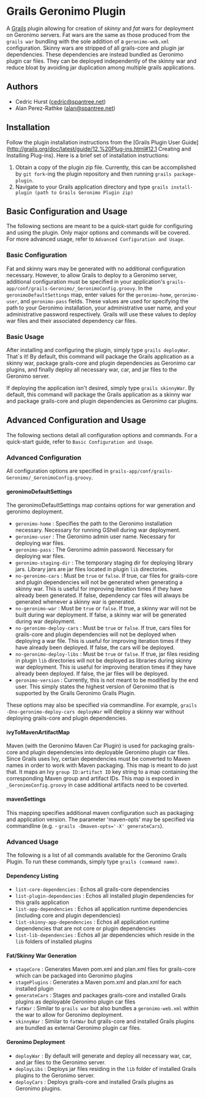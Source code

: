 # Grails Geronimo Plugin

A [Grails](http://www.grails.org/) plugin allowing for creation of _skinny_ and _fat_ wars for deployment on Geronimo servers. Fat wars are the same as those produced from the `grails war` bundling with the sole addition of a `geronimo-web.xml` configuration. Skinny wars are stripped of all grails-core and plugin jar dependencies. These dependencies are instead bundled as Geronimo plugin car files. They can be deployed independently of the skinny war and reduce bloat by avoiding jar duplication among multiple grails applications.

## Authors

* Cedric Hurst (cedric@spantree.net)
* Alan Perez-Rathke (alan@spantree.net)

## Installation

Follow the plugin installation instructions from the [Grails Plugin User Guide](http://grails.org/doc/latest/guide/12.%20Plug-ins.html#12.1 Creating and Installing Plug-ins). Here is a brief set of installation instructions:

1. Obtain a copy of the plugin zip file. Currently, this can be accomplished by `git fork`-ing the plugin repository and then running `grails package-plugin`.
2. Navigate to your Grails application directory and type `grails install-plugin (path to Grails Geronimo Plugin zip)`

## Basic Configuration and Usage

The following sections are meant to be a quick-start guide for configuring and using the plugin. Only major options and commands will be covered. For more advanced usage, refer to `Advanced Configuration and Usage`.

### Basic Configuration

Fat and skinny wars may be generated with no additional configuration necessary. However, to allow Grails to deploy to a Geronimo server, additional configuration must be specified in your application's `grails-app/conf/grails-Geronimo/_GeronimoConfig.groovy`. In the `geronimoDefaultSettings` map, enter values for the `geronimo-home`, `geronimo-user`, and `geronimo-pass` fields. These values are used for specifying the path to your Geronimo installation, your administrative user name, and your administrative password respectively. Grails will use these values to deploy war files and their associated dependency car files.

### Basic Usage

After installing and configuring the plugin, simply type `grails deployWar`. That`s it! By default, this command will package the Grails application as a skinny war, package grails-core and plugin dependencies as Geronimo car plugins, and finally deploy all necessary war, car, and jar files to the Geronimo server.

If deploying the application isn't desired, simply type `grails skinnyWar`. By default, this command will package the Grails application as a skinny war and package grails-core and plugin dependencies as Geronimo car plugins.

## Advanced Configuration and Usage

The following sections detail all configuration options and commands. For a quick-start guide, refer to `Basic Configuration and Usage`.

### Advanced Configuration

All configuration options are specified in `grails-app/conf/grails-Geronimo/_GeronimoConfig.groovy`. 

#### geronimoDefaultSettings

The geronimoDefaultSettings map contains options for war generation and geronimo deployment.

* `geronimo-home` : Specifies the path to the Geronimo installation necessary. Necessary for running GShell during war deployment.
* `geronimo-user` : The Geronimo admin user name. Necessary for deploying war files.
* `geronimo-pass` : The Geronimo admin password. Necessary for deploying war files.
* `geronimo-staging-dir` : The temporary staging dir for deploying library jars. Library jars are jar files located in plugin `lib` directories.
* `no-geronimo-cars` : Must be `true` or `false`. If true, car files for grails-core and plugin dependencies will not be generated when generating a skinny war. This is useful for improving iteration times if they have already been generated. If false, dependency car files will always be generated whenever a skinny war is generated.
* `no-geronimo-war` : Must be `true` or `false`. If true, a skinny war will not be built during war deployment.  If false, a skinny war will be generated during war deployment.
* `no-geronimo-deploy-cars` : Must be `true` or `false`. If true, cars files for grails-core and plugin dependencies will not be deployed when deploying a war file.  This is useful for improving iteration times if they have already been deployed.  If false, the cars will be deployed. 
* `no-geronimo-deploy-libs` : Must be `true` or `false`.  If true, jar files residing in plugin `lib` directories will not be deployed as libraries during skinny war deployment.  This is useful for improving iteration times if they have already been deployed.  If false, the jar files will be deployed.
* `geronimo-version` : Currently, this is not meant to be modified by the end user.  This simply states the highest version of Geronimo that is supported by the Grails Geronimo Grails Plugin.

These options may also be specified via commandline.  For example, `grails -Dno-geronimo-deploy-cars deployWar` will deploy a skinny war without deploying grails-core and plugin dependencies.

#### ivyToMavenArtifactMap

Maven (with the Geronimo Maven Car Plugin) is used for packaging grails-core and plugin dependencies into deployable Geronimo plugin car files.  Since Grails uses Ivy, certain dependencies must be converted to Maven names in order to work with Maven packaging.  This map is meant to do just that.  It maps an Ivy `group ID:artifact ID` key string to a map containing the corresponding Maven group and artifact IDs.  This map is exposed in `_GeronimoConfig.groovy` in case additional artifacts need to be coverted.

#### mavenSettings

This mapping specifies additional maven configuration such as packaging and application version.  The parameter 'maven-opts' may be specified via commandline (e.g. - `grails -Dmaven-opts='-X' generateCars`).

### Advanced Usage

The following is a list of all commands available for the Geronimo Grails Plugin.  To run these commands, simply type `grails (command name)`.

#### Dependency Listing

* `list-core-dependencies` : Echos all grails-core dependencies
* `list-plugin-dependencies` : Echos all installed plugin dependencies for this grails application
* `list-app-dependencies` : Echos all application runtime dependencies (including core and plugin dependencies)
* `list-skinny-app-dependencies` : Echos all application runtime dependencies that are not core or plugin dependencies
* `list-lib-dependencies` : Echos all jar dependencies which reside in the `lib` folders of installed plugins

#### Fat/Skinny War Generation

* `stageCore` : Generates Maven pom.xml and plan.xml files for grails-core which can be packaged into Geronimo plugins
* `stagePlugins` : Generates a Maven pom.xml and plan.xml for each installed plugin
* `generateCars` : Stages and packages grails-core and installed Grails plugins as deployable Geronimo plugin car files
* `fatWar` : Similar to `grails war` but also bundles a `geronimo-web.xml` within the war to allow for Geronimo deployment.
* `skinnyWar` : Similar to `fatWar` but grails-core and installed Grails plugins are bundled as external Geronimo plugin car files.

#### Geronimo Deployment

* `deployWar` : By default will generate and deploy all necessary war, car, and jar files to the Geronimo server.
* `deployLibs` : Deploys jar files residing in the `lib` folder of installed Grails plugins to the Geronimo server.
* `deployCars` : Deploys grails-core and installed Grails plugins as Geronimo plugins.
